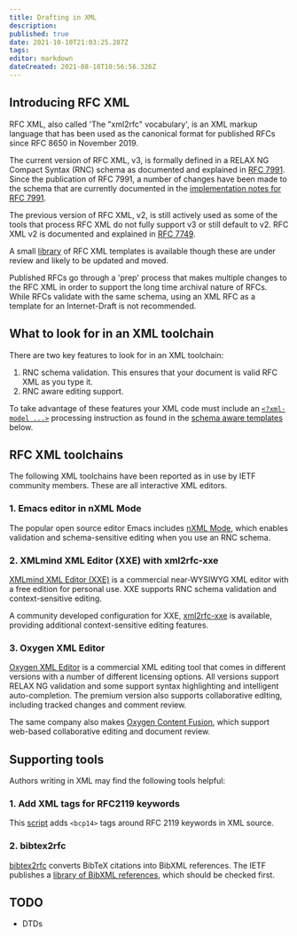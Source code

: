 ```yaml
---
title: Drafting in XML
description: 
published: true
date: 2021-10-10T21:03:25.287Z
tags: 
editor: markdown
dateCreated: 2021-08-18T10:56:56.326Z
---
```


## Introducing RFC XML
RFC XML, also called 'The "xml2rfc" vocabulary', is an XML markup language that has been used as the canonical format for published RFCs since RFC 8650 in November 2019.  

The current version of RFC XML, v3, is formally defined in a RELAX NG Compact Syntax (RNC) schema as documented and explained in [RFC 7991](https://www.rfc-editor.org/info/rfc7991). Since the publication of RFC 7991, a number of changes have been made to the schema that are currently documented in the [implementation notes for RFC 7991](https://datatracker.ietf.org/doc/html/draft-levkowetz-xml2rfc-v3-implementation-notes-11).

The previous version of RFC XML, v2, is still actively used as some of the tools that process RFC XML do not fully support v3 or still default to v2. RFC XML v2 is documented and explained in [RFC 7749](https://www.rfc-editor.org/info/rfc7749).

A small [library](https://tools.ietf.org/tools/templates/) of RFC XML templates is available though these are under review and likely to be updated and moved.

Published RFCs go through a 'prep' process that makes multiple changes to the RFC XML in order to support the long time archival nature of RFCs.  While RFCs validate with the same schema, using an XML RFC as a template for an Internet-Draft is not recommended. 

## What to look for in an XML toolchain
There are two key features to look for in an XML toolchain:
1. RNC schema validation. This ensures that your document is valid RFC XML as you type it.
1. RNC aware editing support. 

To take advantage of these features your XML code must include an [`<?xml-model ...>`](https://www.w3.org/TR/xml-model/) processing instruction as found in the [schema aware templates]() below.

## RFC XML toolchains
The following XML toolchains have been reported as in use by IETF community members.  These are all interactive XML editors. 

### 1. Emacs editor in nXML Mode
The popular open source editor Emacs includes [nXML Mode](https://www.gnu.org/software/emacs/manual/html_mono/nxml-mode.html), which enables validation and schema-sensitive editing when you use an RNC schema. 

### 2. XMLmind XML Editor (XXE) with xml2rfc-xxe
[XMLmind XML Editor (XXE)](https://www.xmlmind.com/xmleditor/) is a commercial near-WYSIWYG XML editor with a free edition for personal use.  XXE supports RNC schema validation and context-sensitive editing.

A community developed configuration for XXE, [xml2rfc-xxe](https://github.com/wkumari/xml2rfc-xxe/) is available, providing additional context-sensitive editing features. 

### 3. Oxygen XML Editor
[Oxygen XML Editor](https://www.oxygenxml.com/xml_editor.html) is a commercial XML editing tool that comes in different versions with a number of different licensing options. All versions support RELAX NG validation and some support syntax highlighting and intelligent auto-completion. The premium version also supports collaborative edIting, including tracked changes and comment review.

The same company also makes [Oxygen Content Fusion](https://www.oxygenxml.com/content_fusion.html), which support web-based collaborative editing and document review.

## Supporting tools
Authors writing in XML may find the following tools helpful:

### 1. Add XML tags for RFC2119 keywords
This [script](https://strayalpha.com/software/rfcxml/lookback-bcp-fix.pl) adds `<bcp14>` tags around RFC 2119 keywords in XML source.

### 2. bibtex2rfc
[bibtex2rfc](https://github.com/yaronf/bibtex2rfc) converts BibTeX citations into BibXML references. The IETF publishes a [library of BibXML references](https://xml2rfc.tools.ietf.org), which should be checked first.

## TODO
- DTDs
